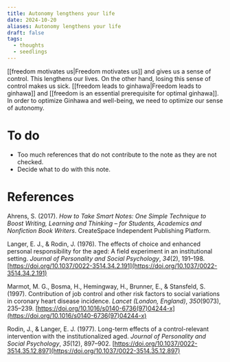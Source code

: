 ```yaml
---
title: Autonomy lengthens your life
date: 2024-10-20
aliases: Autonomy lengthens your life
draft: false
tags:
  - thoughts
  - seedlings
---
```

[[freedom motivates us|Freedom motivates us]] and gives us a sense of control. This lengthens our lives. On the other hand, losing this sense of control makes us sick. [[freedom leads to ginhawa|Freedom leads to ginhawa]] and [[freedom is an essential prerequisite for optimal ginhawa]]. In order to optimize Ginhawa and well-being, we need to optimize our sense of autonomy.

# To do

- Too much references that do not contribute to the note as they are not checked.
- Decide what to do with this note.

# References

Ahrens, S. (2017). *How to Take Smart Notes: One Simple Technique to Boost Writing, Learning and Thinking – for Students, Academics and Nonfiction Book Writers*. CreateSpace Independent Publishing Platform.

Langer, E. J., & Rodin, J. (1976). The effects of choice and enhanced personal responsibility for the aged: A field experiment in an institutional setting. *Journal of Personality and Social Psychology*, *34*(2), 191–198. [https://doi.org/10.1037/0022-3514.34.2.191](https://doi.org/10.1037/0022-3514.34.2.191)

Marmot, M. G., Bosma, H., Hemingway, H., Brunner, E., & Stansfeld, S. (1997). Contribution of job control and other risk factors to social variations in coronary heart disease incidence. *Lancet (London, England)*, *350*(9073), 235–239. [https://doi.org/10.1016/s0140-6736(97)04244-x](https://doi.org/10.1016/s0140-6736(97)04244-x)

Rodin, J., & Langer, E. J. (1977). Long-term effects of a control-relevant intervention with the institutionalized aged. *Journal of Personality and Social Psychology*, *35*(12), 897–902. [https://doi.org/10.1037/0022-3514.35.12.897](https://doi.org/10.1037/0022-3514.35.12.897)

